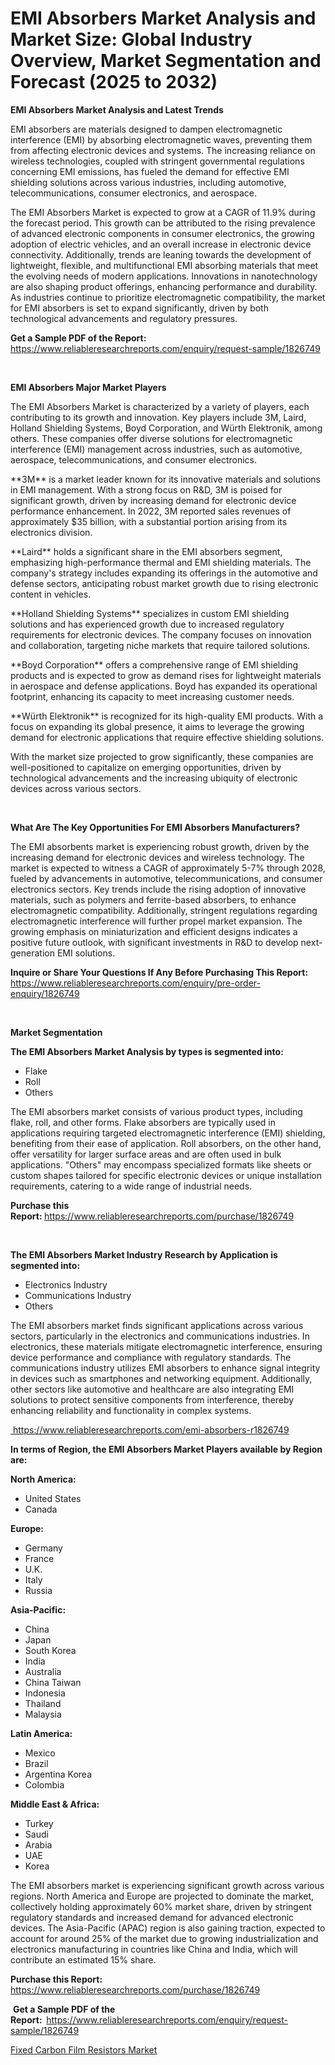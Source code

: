 <p><h1>EMI Absorbers Market Analysis and Market Size: Global Industry Overview, Market Segmentation and Forecast (2025 to 2032)</h1></p><p><strong>EMI Absorbers Market Analysis and Latest Trends</strong></p>
<p><p>EMI absorbers are materials designed to dampen electromagnetic interference (EMI) by absorbing electromagnetic waves, preventing them from affecting electronic devices and systems. The increasing reliance on wireless technologies, coupled with stringent governmental regulations concerning EMI emissions, has fueled the demand for effective EMI shielding solutions across various industries, including automotive, telecommunications, consumer electronics, and aerospace.</p><p>The EMI Absorbers Market is expected to grow at a CAGR of 11.9% during the forecast period. This growth can be attributed to the rising prevalence of advanced electronic components in consumer electronics, the growing adoption of electric vehicles, and an overall increase in electronic device connectivity. Additionally, trends are leaning towards the development of lightweight, flexible, and multifunctional EMI absorbing materials that meet the evolving needs of modern applications. Innovations in nanotechnology are also shaping product offerings, enhancing performance and durability. As industries continue to prioritize electromagnetic compatibility, the market for EMI absorbers is set to expand significantly, driven by both technological advancements and regulatory pressures.</p></p>
<p><strong>Get a Sample PDF of the Report:&nbsp;</strong> <a href="https://www.reliableresearchreports.com/enquiry/request-sample/1826749?utm_campaign=2205&utm_medium=2&utm_source=Github&utm_content=ia&utm_term=11022025&utm_id=emi-absorbers">https://www.reliableresearchreports.com/enquiry/request-sample/1826749</a></p>
<p>&nbsp;</p>
<p><strong>EMI Absorbers Major Market Players</strong></p>
<p><p>The EMI Absorbers Market is characterized by a variety of players, each contributing to its growth and innovation. Key players include 3M, Laird, Holland Shielding Systems, Boyd Corporation, and Würth Elektronik, among others. These companies offer diverse solutions for electromagnetic interference (EMI) management across industries, such as automotive, aerospace, telecommunications, and consumer electronics.</p><p>**3M** is a market leader known for its innovative materials and solutions in EMI management. With a strong focus on R&D, 3M is poised for significant growth, driven by increasing demand for electronic device performance enhancement. In 2022, 3M reported sales revenues of approximately $35 billion, with a substantial portion arising from its electronics division.</p><p>**Laird** holds a significant share in the EMI absorbers segment, emphasizing high-performance thermal and EMI shielding materials. The company's strategy includes expanding its offerings in the automotive and defense sectors, anticipating robust market growth due to rising electronic content in vehicles.</p><p>**Holland Shielding Systems** specializes in custom EMI shielding solutions and has experienced growth due to increased regulatory requirements for electronic devices. The company focuses on innovation and collaboration, targeting niche markets that require tailored solutions.</p><p>**Boyd Corporation** offers a comprehensive range of EMI shielding products and is expected to grow as demand rises for lightweight materials in aerospace and defense applications. Boyd has expanded its operational footprint, enhancing its capacity to meet increasing customer needs.</p><p>**Würth Elektronik** is recognized for its high-quality EMI products. With a focus on expanding its global presence, it aims to leverage the growing demand for electronic applications that require effective shielding solutions.</p><p>With the market size projected to grow significantly, these companies are well-positioned to capitalize on emerging opportunities, driven by technological advancements and the increasing ubiquity of electronic devices across various sectors.</p></p>
<p>&nbsp;</p>
<p><strong>What Are The Key Opportunities For EMI Absorbers Manufacturers?</strong></p>
<p><p>The EMI absorbents market is experiencing robust growth, driven by the increasing demand for electronic devices and wireless technology. The market is expected to witness a CAGR of approximately 5-7% through 2028, fueled by advancements in automotive, telecommunications, and consumer electronics sectors. Key trends include the rising adoption of innovative materials, such as polymers and ferrite-based absorbers, to enhance electromagnetic compatibility. Additionally, stringent regulations regarding electromagnetic interference will further propel market expansion. The growing emphasis on miniaturization and efficient designs indicates a positive future outlook, with significant investments in R&D to develop next-generation EMI solutions.</p></p>
<p><strong>Inquire or Share Your Questions If Any Before Purchasing This Report:</strong> <a href="https://www.reliableresearchreports.com/enquiry/pre-order-enquiry/1826749?utm_campaign=2205&utm_medium=2&utm_source=Github&utm_content=ia&utm_term=11022025&utm_id=emi-absorbers">https://www.reliableresearchreports.com/enquiry/pre-order-enquiry/1826749</a></p>
<p>&nbsp;</p>
<p><strong>Market Segmentation</strong></p>
<p><strong>The EMI Absorbers Market Analysis by types is segmented into:</strong></p>
<p><ul><li>Flake</li><li>Roll</li><li>Others</li></ul></p>
<p><p>The EMI absorbers market consists of various product types, including flake, roll, and other forms. Flake absorbers are typically used in applications requiring targeted electromagnetic interference (EMI) shielding, benefiting from their ease of application. Roll absorbers, on the other hand, offer versatility for larger surface areas and are often used in bulk applications. "Others" may encompass specialized formats like sheets or custom shapes tailored for specific electronic devices or unique installation requirements, catering to a wide range of industrial needs.</p></p>
<p><strong>Purchase this Report:&nbsp;</strong><a href="https://www.reliableresearchreports.com/purchase/1826749?utm_campaign=2205&utm_medium=2&utm_source=Github&utm_content=ia&utm_term=11022025&utm_id=emi-absorbers">https://www.reliableresearchreports.com/purchase/1826749</a></p>
<p>&nbsp;</p>
<p><strong>The EMI Absorbers Market Industry Research by Application is segmented into:</strong></p>
<p><ul><li>Electronics Industry</li><li>Communications Industry</li><li>Others</li></ul></p>
<p><p>The EMI absorbers market finds significant applications across various sectors, particularly in the electronics and communications industries. In electronics, these materials mitigate electromagnetic interference, ensuring device performance and compliance with regulatory standards. The communications industry utilizes EMI absorbers to enhance signal integrity in devices such as smartphones and networking equipment. Additionally, other sectors like automotive and healthcare are also integrating EMI solutions to protect sensitive components from interference, thereby enhancing reliability and functionality in complex systems.</p></p>
<p><a href="https://www.reliableresearchreports.com/emi-absorbers-r1826749?utm_campaign=2205&utm_medium=2&utm_source=Github&utm_content=ia&utm_term=11022025&utm_id=emi-absorbers">&nbsp;https://www.reliableresearchreports.com/emi-absorbers-r1826749</a></p>
<p><strong>In terms of Region, the EMI Absorbers Market Players available by Region are:</strong></p>
<p>
    <p> <strong> North America: </strong>
        <ul>
            <li>United States</li>
            <li>Canada</li>
        </ul>
        </p> 
    <p> <strong> Europe: </strong>
        <ul>
            <li>Germany</li>
            <li>France</li>
            <li>U.K.</li>
            <li>Italy</li>
            <li>Russia</li>
        </ul>
        </p> 
    <p> <strong> Asia-Pacific: </strong>
        <ul>
            <li>China</li>
            <li>Japan</li>
            <li>South Korea</li>
            <li>India</li>
            <li>Australia</li>
            <li>China Taiwan</li>
            <li>Indonesia</li>
            <li>Thailand</li>
            <li>Malaysia</li>
        </ul>
        </p> 
    <p> <strong> Latin America: </strong>
        <ul>
            <li>Mexico</li>
            <li>Brazil</li>
            <li>Argentina Korea</li>
            <li>Colombia</li>
        </ul>
        </p> 
    <p> <strong> Middle East & Africa: </strong>
        <ul>
            <li>Turkey</li>
            <li>Saudi</li>
            <li>Arabia</li>
            <li>UAE</li>
            <li>Korea</li>
        </ul>
    </p>
    </p>
<p><p>The EMI absorbers market is experiencing significant growth across various regions. North America and Europe are projected to dominate the market, collectively holding approximately 60% market share, driven by stringent regulatory standards and increased demand for advanced electronic devices. The Asia-Pacific (APAC) region is also gaining traction, expected to account for around 25% of the market due to growing industrialization and electronics manufacturing in countries like China and India, which will contribute an estimated 15% share.</p></p>
<p><strong>Purchase this Report: </strong><a href="https://www.reliableresearchreports.com/purchase/1826749?utm_campaign=2205&utm_medium=2&utm_source=Github&utm_content=ia&utm_term=11022025&utm_id=emi-absorbers">https://www.reliableresearchreports.com/purchase/1826749</a></p>
<p>&nbsp;<strong>Get a Sample PDF of the Report:&nbsp;&nbsp;</strong><a href="https://www.reliableresearchreports.com/enquiry/request-sample/1826749?utm_campaign=2205&utm_medium=2&utm_source=Github&utm_content=ia&utm_term=11022025&utm_id=emi-absorbers">https://www.reliableresearchreports.com/enquiry/request-sample/1826749</a></p>
<p><strong></strong></p>
<p><p><a href="https://github.com/SanjidaKhan901/Market-Research-Report-List-1/blob/main/fixed-carbon-film-resistors-market.md?utm_campaign=2205&utm_medium=2&utm_source=Github&utm_content=ia&utm_term=11022025&utm_id=emi-absorbers">Fixed Carbon Film Resistors Market</a></p></p>